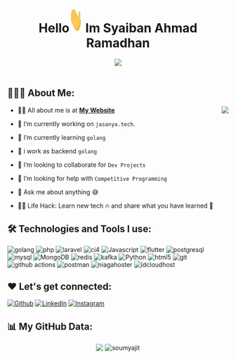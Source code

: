<h1 align="center">Hello<img src="https://raw.githubusercontent.com/ABSphreak/ABSphreak/master/gifs/Hi.gif" width="30px" height="60px"> Im Syaiban Ahmad Ramadhan</h1>

<!--
**soumyajit4419/soumyajit4419** is a ✨ _special_ ✨ repository because its `README.md` (this file) appears on your GitHub profile.
Here are some ideas to get you started: -->

<div align="center">
  <img src ="./banner.png" />
  
</div>

 <br/>

## 👨🏻‍💻 About Me:

<img  src="./thoughtworks-gif_dribbble.gif" height="290px" align="right" />

- 🙋‍♂️ All about me is at **[My Website](https://ibanrmaa.jasanya.tech/)**

- 🔭 I’m currently working on `jasanya.tech`.

- 🌱 I’m currently learning `golang`
  
- 🌱 i work as backend `golang`
  
- 👯 I’m looking to collaborate for `Dev Projects`

- 🤔 I’m looking for help with `Competitive Programming`

- 💬 Ask me about anything :sweat_smile:

- 👨‍💻 Life Hack: Learn new tech :fire: and share what you have learned :tada:

## 🛠️ Technologies and Tools I use:

<p>
<img alt="golang" src="https://img.shields.io/badge/golang-ffffff?style=for-the-badge&logo=go" height="25px"/>
<img alt="php" src="https://img.shields.io/badge/php-0000FF?style=for-the-badge&logo=php&logoColor=000000"  height="25px"/>
<img alt="laravel" src="https://img.shields.io/badge/laravel-FF0000?style=for-the-badge&logo=laravel&logoColor=FF0000"  height="25px"/>
<img alt="ci4" src="https://img.shields.io/badge/codeigniter4-ffffff?style=for-the-badge&logo=codeigniter&logoColor=fffff"  height="25px"/>
<img alt="Javascript" src="https://img.shields.io/badge/JavaScript-323330?style=for-the-badge&logo=javascript&logoColor=F7DF1E"  height="25px"/>
<img alt="flutter" src="https://img.shields.io/badge/flutter-ffffff?style=for-the-badge&logo=flutter&logoColor=61DAFB" height="25px"/>
<img alt="postgresql" src="https://img.shields.io/badge/postgres-black?style=for-the-badge&logo=postgresql&logoColor=00FFFF" height="25px"/>
<img alt="mysql" src="https://img.shields.io/badge/mysql-white?style=for-the-badge&logo=mysql&logoColor=default" height="25px"/>
<img alt="MongoDB" src="https://img.shields.io/badge/-MongoDB-13aa52?style=flat-square&logo=mongodb&logoColor=white"  height="25px"/>
<img alt="redis" src="https://img.shields.io/badge/redis-white?&logo=redis" height="25px"/>
<img alt="kafka" src="https://img.shields.io/badge/kafka-764ABC?style=flat-square&logo=apache-kafka&logoColor=black" height="25px"/>
<img alt="Python" src="https://img.shields.io/badge/Python-14354C?style=for-the-badge&logo=python&logoColor=white" height="25px"/>
<img alt="html5" src="https://img.shields.io/badge/HTML5-E34F26?style=for-the-badge&logo=html5&logoColor=white" height="25px"/>
<img alt="git" src="https://img.shields.io/badge/-Git-F05032?style=flat-square&logo=git&logoColor=white" height="25px"/>
 <img alt="github actions" src="https://img.shields.io/badge/-Github_Actions-2088FF?style=flat-square&logo=github-actions&logoColor=white" height="25px"/>
 <img alt="postman" src="https://img.shields.io/badge/-Postman-00C7B7?style=flat-square&logo=postman&logoColor=white" height="25px"/>
 <img alt="niagahoster" src="https://img.shields.io/badge/-niagahoster-430098?style=flat-square&logo=niagahoster&logoColor=white" height="25px"/>
   <img alt="idcloudhost" src="https://img.shields.io/badge/-idcloudhost-0000FF?style=flat-square&logo=idcloudhost&logoColor=white" height="25px"/>
</p>

## ❤️ Let's get connected:

<p><a href="https://ibanrmaa.jasanya.tech/" target="_blank"><img alt="Github" src="https://img.shields.io/badge/syaibanahmadramadhan-9146FF.svg?&style=for-the-badge&logo=appveyor&logoColor=white" height="30px" /></a> <a href="https://www.linkedin.com/in/iban-rama/" target="_blank"><img alt="LinkedIn" src="https://img.shields.io/badge/linkedin-%230077B5.svg?&style=for-the-badge&logo=linkedin&logoColor=white"  height="30px"/></a> <a href="https://www.instagram.com/ibanrmaa/" target="_blank"><img alt="Instagram" src="https://img.shields.io/badge/Instagram-E4405F?style=for-the-badge&logo=instagram&logoColor=white"  height="30px"/></a>
</p>

## 📊 My GitHub Data:

<div align="center">
  <img align="center" src="https://github-readme-stats.anuraghazra1.vercel.app/api?username=SyaibanAhmadRamadhan&show_icons=true" />
  <img align="center" src="https://github-readme-streak-stats.herokuapp.com/?user=SyaibanAhmadRamadhan&" alt="soumyajit" />
</div>
